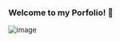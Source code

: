 ### Welcome to my Porfolio! 👋

![image](https://github.com/dannycastilloo/Portfolio/assets/76531494/3e761aa4-8d75-4a83-a65e-bd965091d8f2)
